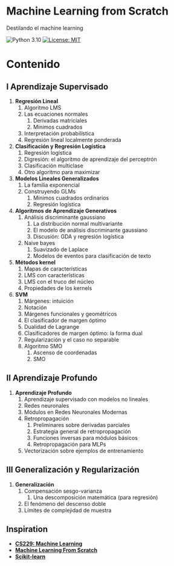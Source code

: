 Machine Learning from Scratch
=============================

Destilando el machine learning

![Python 3.10](https://img.shields.io/badge/Python-3.10-blue)
[![License: MIT](https://img.shields.io/badge/License-MIT-yellow.svg)](https://opensource.org/licenses/MIT)


# Contenido
## I Aprendizaje Supervisado
1. **Regresión Lineal**
    1. Algoritmo LMS
    2. Las ecuaciones normales
        1. Derivadas matriciales
        2. Mínimos cuadrados
    3. Interpretación probabilística
    4. Regresión lineal localmente ponderada
2. **Clasificación y Regresión Logística**
    1. Regresión logística
    2. Digresión: el algoritmo de aprendizaje del perceptrón
    3. Clasificación multiclase
    4. Otro algoritmo para maximizar
3. **Modelos Lineales Generalizados**
    1. La familia exponencial
    2. Construyendo GLMs
        1. Mínimos cuadrados ordinarios
        2. Regresión logística
4. **Algoritmos de Aprendizaje Generativos**
    1. Análisis discriminante gaussiano
        1. La distribución normal multivariante
        2. El modelo de análisis discriminante gaussiano
        3. Discusión: GDA y regresión logística
    2. Naive bayes
        1. Suavizado de Laplace
        2. Modelos de eventos para clasificación de texto
5. **Métodos kernel**
    1. Mapas de características
    2. LMS con características
    3. LMS con el truco del núcleo
    4. Propiedades de los kernels
6. **SVM**
    1. Márgenes: intuición
    2. Notación
    3. Márgenes funcionales y geométricos
    4. El clasificador de margen óptimo
    5. Dualidad de Lagrange
    6. Clasificadores de margen óptimo: la forma dual
    7. Regularización y el caso no separable
    8. Algoritmo SMO
        1. Ascenso de coordenadas
        2. SMO

## II Aprendizaje Profundo
1. **Aprendizaje Profundo**
    1. Aprendizaje supervisado con modelos no lineales
    2. Redes neuronales
    3. Módulos en Redes Neuronales Modernas
    4. Retropropagación
        1. Preliminares sobre derivadas parciales
        2. Estrategia general de retropropagación
        3. Funciones inversas para módulos básicos
        4. Retropropagación para MLPs
    5. Vectorización sobre ejemplos de entrenamiento

## III Generalización y Regularización
1. **Generalización**
    1. Compensación sesgo-varianza
        1. Una descomposición matemática (para regresión)
    2. El fenómeno del descenso doble
    3. Límites de complejidad de muestra

## Inspiration

- **[CS229: Machine Learning](https://cs229.stanford.edu/)**
- **[Machine Learning From Scratch](https://www.youtube.com/watch?v=p1hGz0w_OCo&list=PLcWfeUsAys2k_xub3mHks85sBHZvg24Jd&pp=iAQB)**
- **[Scikit-learn](https://scikit-learn.org/)**